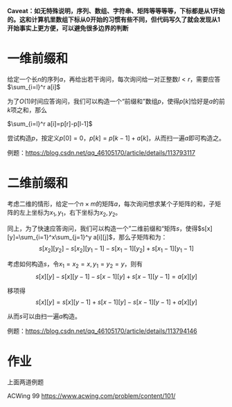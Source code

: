**Caveat：如无特殊说明，序列、数组、字符串、矩阵等等等等，下标都是从$1$开始的。这和计算机里数组下标从0开始的习惯有些不同，但代码写久了就会发现从$1$开始事实上更方便，可以避免很多边界的判断**





# 一维前缀和

给定一个长$n$的序列$a$，再给出若干询问，每次询问给一对正整数$l<r$，需要应答$\sum_{i=l}^r a[i]$



为了$O(1)$时间应答询问，我们可以构造一个“前缀和”数组$p$，使得$p[k]$恰好是$a$的前$k$项之和，那么

$\sum_{i=l}^r a[i]=p[r]-p[l-1]$



尝试构造$p$，按定义$p[0]=0$，$p[k]=p[k-1]+a[k]$，从而扫一遍$a$即可构造之。



例题：https://blog.csdn.net/qq_46105170/article/details/113793117



# 二维前缀和

考虑二维的情形，给定一个$n\times m$的矩阵$a$，每次询问想求某个子矩阵的和，子矩阵的左上坐标为$x_1,y_1$，右下坐标为$x_2,y_2$。



同上，为了快速应答询问，我们可以构造一个”二维前缀和“矩阵$s$，使得$s[x][y]=\sum_{i=1}^x\sum_{j=1}^y a[i][j]$，那么子矩阵和为：
$$s[x_2][y_2]-s[x_2][y_1-1]-s[x_1-1][y_2]+s[x_1-1][y_1-1]$$

考虑如何构造$s$，令$x_1=x_2=x,y_1=y_2=y$，则有
$$s[x][y]-s[x][y-1]-s[x-1][y]+s[x-1][y-1]=a[x][y]$$

移项得
$$s[x][y]=s[x][y-1]+s[x-1][y]-s[x-1][y-1]+a[x][y]$$

从而$s$可以由扫一遍$a$构造。



例题：https://blog.csdn.net/qq_46105170/article/details/113794146





# 作业

上面两道例题

ACWing 99 https://www.acwing.com/problem/content/101/









